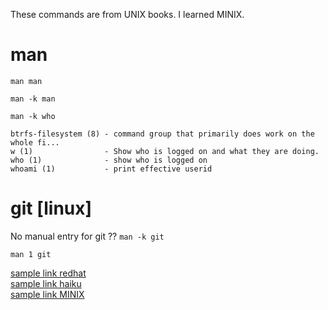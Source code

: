 These commands are from UNIX books.  I learned MINIX.

# man 
```
man man
```
```
man -k man
```
```
man -k who

btrfs-filesystem (8) - command group that primarily does work on the whole fi...
w (1)                - Show who is logged on and what they are doing.
who (1)              - show who is logged on
whoami (1)           - print effective userid
```

# git [linux]
No manual entry for git ??
```man -k git```
```
man 1 git
```
[sample link redhat](https://www.redhat.com/en)\
[sample link haiku](https://www.haiku-os.org/)\
[sample link MINIX](https://minix3.org/)
